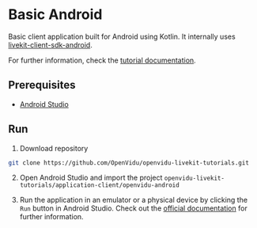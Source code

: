 # Basic Android

Basic client application built for Android using Kotlin. It internally uses [livekit-client-sdk-android](https://docs.livekit.io/client-sdk-js/).

For further information, check the [tutorial documentation](https://livekit-tutorials.openvidu.io/tutorials/application-client/android/).

## Prerequisites

-   [Android Studio](https://developer.android.com/studio)

## Run

1. Download repository

```bash
git clone https://github.com/OpenVidu/openvidu-livekit-tutorials.git
```

2. Open Android Studio and import the project `openvidu-livekit-tutorials/application-client/openvidu-android`

3. Run the application in an emulator or a physical device by clicking the `Run` button in Android Studio. Check out the [official documentation](https://developer.android.com/studio/run) for further information.
